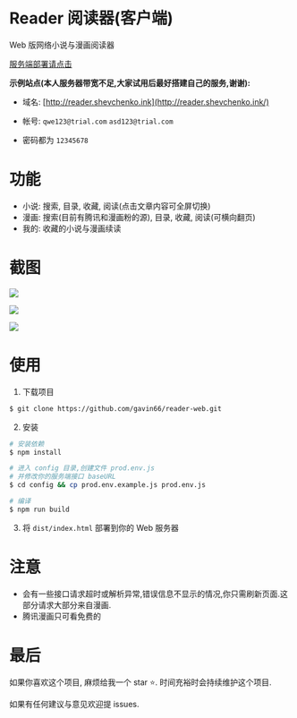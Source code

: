 # Reader 阅读器(客户端)
Web 版网络小说与漫画阅读器 

[服务端部署请点击](https://github.com/gavin66/reader)

**示例站点(本人服务器带宽不足,大家试用后最好搭建自己的服务,谢谢):**

* 域名: [http://reader.shevchenko.ink](http://reader.shevchenko.ink/)

* 帐号: `qwe123@trial.com`  `asd123@trial.com`

* 密码都为 `12345678`

  

# 功能

- 小说: 搜索, 目录, 收藏, 阅读(点击文章内容可全屏切换)
- 漫画: 搜索(目前有腾讯和漫画粉的源), 目录, 收藏, 阅读(可横向翻页)
- 我的: 收藏的小说与漫画续读



# 截图

![](http://picture.shevchenko.ink/picgo/20190918182758.jpg)

![](http://picture.shevchenko.ink/picgo/20190918182815.jpg)

![](http://picture.shevchenko.ink/picgo/20190918182835.jpg)



# 使用

1. 下载项目
```sh
$ git clone https://github.com/gavin66/reader-web.git
```

2. 安装

```sh
# 安装依赖
$ npm install

# 进入 config 目录,创建文件 prod.env.js
# 并修改你的服务端接口 baseURL
$ cd config && cp prod.env.example.js prod.env.js

# 编译
$ npm run build
```

3. 将 `dist/index.html` 部署到你的 Web 服务器



# 注意

* 会有一些接口请求超时或解析异常,错误信息不显示的情况,你只需刷新页面.这部分请求大部分来自漫画.
* 腾讯漫画只可看免费的



# 最后

如果你喜欢这个项目, 麻烦给我一个 star ⭐. 时间充裕时会持续维护这个项目.

如果有任何建议与意见欢迎提 issues.